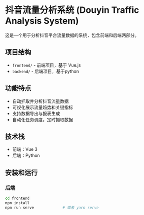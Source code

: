 # 抖音流量分析系统 (Douyin Traffic Analysis System)

这是一个用于分析抖音平台流量数据的系统，包含前端和后端两部分。

## 项目结构

- `frontend/` - 前端项目，基于 Vue.js
- `backend/` - 后端项目，基于python

## 功能特点

- 自动抓取并分析抖音流量数据
- 可视化展示流量趋势和关键指标
- 支持数据导出与报表生成
- 自动化任务调度，定时抓取数据

## 技术栈

- 前端：Vue 3 
- 后端：Python

## 安装和运行

### 后端

```bash
cd frontend
npm install
npm run serve             # 或者 yarn serve
